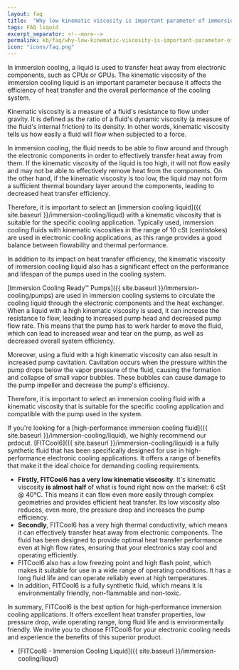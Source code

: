 ```yaml
---
layout: faq
title:  "Why low kinematic viscosity is important parameter of immersion cooling liquid?"
tags: FAQ liquid
excerpt_separator: <!--more-->
permalink: kb/faq/why-low-kinematic-viscosity-is-important-parameter-of-immersion-cooling-liquid
icon: "icons/faq.png"
---
```

In immersion cooling, a liquid is used to transfer heat away from electronic components, such as CPUs or GPUs. The kinematic viscosity of the immersion cooling liquid is an important parameter because it affects the efficiency of heat transfer and the overall performance of the cooling system.

<!--more-->
Kinematic viscosity is a measure of a fluid's resistance to flow under gravity. It is defined as the ratio of a fluid's dynamic viscosity (a measure of the fluid's internal friction) to its density. In other words, kinematic viscosity tells us how easily a fluid will flow when subjected to a force.

In immersion cooling, the fluid needs to be able to flow around and through the electronic components in order to effectively transfer heat away from them. If the kinematic viscosity of the liquid is too high, it will not flow easily and may not be able to effectively remove heat from the components. On the other hand, if the kinematic viscosity is too low, the liquid may not form a sufficient thermal boundary layer around the components, leading to decreased heat transfer efficiency.

Therefore, it is important to select an [immersion cooling liquid]({{ site.baseurl }}/immersion-cooling/liqud) with a kinematic viscosity that is suitable for the specific cooling application. Typically used, immersion cooling fluids with kinematic viscosities in the range of 10 cSt (centistokes) are used in electronic cooling applications, as this range provides a good balance between flowability and thermal performance.

In addition to its impact on heat transfer efficiency, the kinematic viscosity of immersion cooling liquid also has a significant effect on the performance and lifespan of the pumps used in the cooling system.

[Immersion Cooling Ready™ Pumps]({{ site.baseurl }}/immersion-cooling/pumps) are used in immersion cooling systems to circulate the cooling liquid through the electronic components and the heat exchanger. When a liquid with a high kinematic viscosity is used, it can increase the resistance to flow, leading to increased pump head and decreased pump flow rate. This means that the pump has to work harder to move the fluid, which can lead to increased wear and tear on the pump, as well as decreased overall system efficiency.

Moreover, using a fluid with a high kinematic viscosity can also result in increased pump cavitation. Cavitation occurs when the pressure within the pump drops below the vapor pressure of the fluid, causing the formation and collapse of small vapor bubbles. These bubbles can cause damage to the pump impeller and decrease the pump's efficiency.

Therefore, it is important to select an immersion cooling fluid with a kinematic viscosity that is suitable for the specific cooling application and compatible with the pump used in the system.

If you're looking for a [high-performance immersion cooling fluid]({{ site.baseurl }}/immersion-cooling/liquid), we highly recommend our prdocut. [FITCool6]({{ site.baseurl }}/immersion-cooling/liquid) is a fully synthetic fluid that has been specifically designed for use in high-performance electronic cooling applications. It offers a range of benefits that make it the ideal choice for demanding cooling requirements.

* **Firstly, FITCool6 has a very low kinematic viscosity**. It's kinematic viscosity **is almost half** of what is found right now on the market: 6 cSt @ 40°C. This means it can flow even more easily through complex geometries and provides efficient heat transfer. Its low viscosity also reduces, even more, the pressure drop and increases the pump efficiency.
* **Secondly**, FITCool6 has a very high thermal conductivity, which means it can effectively transfer heat away from electronic components. The fluid has been designed to provide optimal heat transfer performance even at high flow rates, ensuring that your electronics stay cool and operating efficiently.
* FITCool6 also has a low freezing point and high flash point, which makes it suitable for use in a wide range of operating conditions. It has a long fluid life and can operate reliably even at high temperatures.
* In addition, FITCool6 is a fully synthetic fluid, which means it is environmentally friendly, non-flammable and non-toxic.

In summary, FITCool6 is the best option for high-performance immersion cooling applications. It offers excellent heat transfer properties, low pressure drop, wide operating range, long fluid life and is environmentally friendly. We invite you to choose FITCool6 for your electronic cooling needs and experience the benefits of this superior product.

* [FITCool6 - Immersion Cooling Liquid]({{ site.baseurl }}/immersion-cooling/liqud)
